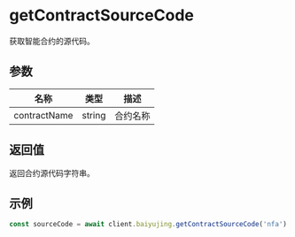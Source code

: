 # getContractSourceCode

获取智能合约的源代码。

## 参数

| 名称 | 类型 | 描述 |
|------|------|------|
| contractName | string | 合约名称 |

## 返回值

返回合约源代码字符串。

## 示例

```ts
const sourceCode = await client.baiyujing.getContractSourceCode('nfa')
```
